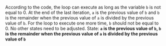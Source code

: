 According to the code, the loop can execute as long as the variable `b` is not equal to 0. At the end of the last iteration, `a` is the previous value of `b` and `b` is the remainder when the previous value of `a` is divided by the previous value of `b`. For the loop to execute one more time, `b` should not be equal to 0. No other states need to be adjusted.
State: **`a` is the previous value of `b`, `b` is the remainder when the previous value of `a` is divided by the previous value of `b`**